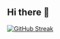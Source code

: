 ## Hi there 👋
[![GitHub Streak](https://github-readme-streak-stats-kappa-flame.vercel.app?user=C-Ahl&theme=dark&date_format=j%20M%5B%20Y%5D)](https://git.io/streak-stats)
<!--
**C-ahl/C-ahl** is a ✨ _special_ ✨ repository because its `README.md` (this file) appears on your GitHub profile.

Here are some ideas to get you started:

- 🔭 I’m currently working on ...
- 🌱 I’m currently learning ...
- 👯 I’m looking to collaborate on ...
- 🤔 I’m looking for help with ...
- 💬 Ask me about ...
- 📫 How to reach me: ...
- 😄 Pronouns: ...
- ⚡ Fun fact: ...
-->
